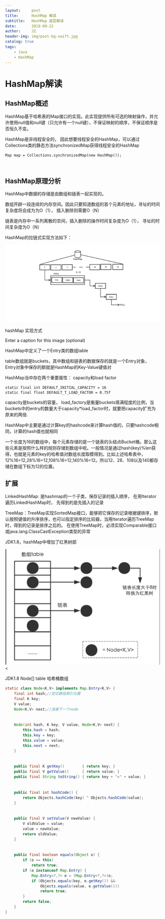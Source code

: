 ```yaml
---
layout:     post
title:      HashMap 解读
subtitle:   HashMap 底层解读
date:       2019-09-22
author:     JZ
header-img: img/post-bg-swift.jpg
catalog: true
tags:
    - Java
	- HashMap
---
```




# HashMap解读

## HashMap概述

HashMap基于哈希表的Map接口的实现。此实现提供所有可选的映射操作，并允许使用null值和null键（只允许有一个null键），不保证映射的顺序，不保证顺序是否恒久不变。

HashMap是非线程安全的， 因此想要线程安全的HashMap，可以通过Collections类的静态方法synchronizedMap获得线程安全的HashMap

```
Map map = Collections.synchronizedMap(new HashMap());
```

‌

## HashMap原理分析

HashMap中数据的存储是由数组和链表一起实现的。

数组开辟一段连续的内存空间。因此只要知道数组的首个元素的地址，寻址的时间复杂度将会成为为O（1）， 插入删除则需要O（N）

链表是内存中一系列离散的空间，插入删除的操作时间复杂度为O（1）， 寻址的时间复杂度为O（N）

HashMap的拉链式实现方法如下：

<img src="img/hashmap_structure.png"></img>

hashMap 实现方式

Enter a caption for this image (optional)

HashMap中定义了一个Entry类的数组table

table数组就是buckets，其中数组和链表的数据保存的就是一个Entry对象，Entry对象中保存的额就是HashMap的Key-Value键值对

HashMap当中存在两个重要属性： capacity和load factor

```
static final int DEFAULT_INITIAL_CAPACITY = 16
static final float DEFAULT_T_LOAD_FACTOR = 0.75f
```

capacity是buckets的容量， load_factory是衡量buckets填满程度的比例，当buckets中的entry的数量大于capacity*load_factor时，就要把capacity扩充为原来的两倍.

HashMap中主要是通过计算key的hashcode来计算hash值的，只要hashcode相同，计算的hash值也就相同



一个长度为16的数组中，每个元素存储的是一个链表的头结点Bucket桶。那么这些元素是按照什么样的规则存储到数组中呢。一般情况是通过hash(key)%len获得，也就是元素的key的哈希值对数组长度取模得到。比如上述哈希表中，12%16=12,28%16=12,108%16=12,140%16=12。所以12、28、108以及140都存储在数组下标为12的位置。

## 扩展

LinkedHashMap: 是hashmap的一个子类，保存记录的插入顺序， 在用Iterator遍历LinkedHashMap时， 先得到的是先插入的记录

TreeMap：TreeMap实现SortedMap接口，能够把它保存的记录根据键排序，默认按照键值的升序排序，也可以指定排序的比较器，当用Iterator遍历TreeMap时，得到的记录是排序之后的。 在使用TreeMap时，必须实现Comparable接口或java.lang.ClassCastException类型的异常

JDK1.8，hashMap中增加了红黑树部

<img src="img/hashmap_br_tree.png"><

JDK1.8 Node[] table 哈希桶数组

```java
static class Node<K,V> implements Map.Entry<K,V> {
    final int hash;//定位数组索引位置
    final K key;
    V value;
    Node<K,V> next;//连接下一个node


    Node(int hash, K key, V value, Node<K,V> next) {
        this.hash = hash;
        this.key = key;
        this.value = value;
        this.next = next;
    }


    public final K getKey()        { return key; }
    public final V getValue()      { return value; }
    public final String toString() { return key + "=" + value; }


    public final int hashCode() {
        return Objects.hashCode(key) ^ Objects.hashCode(value);
    }


    public final V setValue(V newValue) {
        V oldValue = value;
        value = newValue;
        return oldValue;
    }


    public final boolean equals(Object o) {
        if (o == this)
            return true;
        if (o instanceof Map.Entry) {
            Map.Entry<?,?> e = (Map.Entry<?,?>)o;
            if (Objects.equals(key, e.getKey()) &&
                Objects.equals(value, e.getValue()))
                return true;
        }
        return false;
    }
}
```